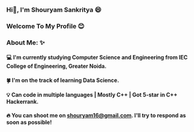 ### Hi👋, I'm Shouryam Sankritya :smile:
### Welcome To My Profile :blush: 
<!--
**shouryam01/shouryam01** is a ✨ _special_ ✨ repository because its `README.md` (this file) appears on your GitHub profile.

Here are some ideas to get you started:

- 🔭 I’m currently working on ...
- 🌱 I’m currently learning ...
- 👯 I’m looking to collaborate on ...
- 🤔 I’m looking for help with ...
- 💬 Ask me about ...
- 📫 How to reach me: ...
- 😄 Pronouns: ...
- ⚡ Fun fact: ...
-->
### About Me: :sparkles:
#### :computer: I'm currently studying Computer Science and Engineering from IEC College of Engineering, Greater Noida.
#### :four_leaf_clover: I'm on the track of learning Data Science.
#### :bulb: Can code in multiple languages | Mostly C++ | Got 5-star in C++ Hackerrank.
#### :fire: You can shoot me on shouryam16@gmail.com. I'll try to respond as soon as possible!
